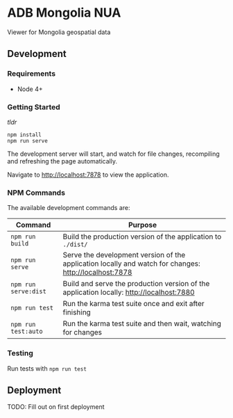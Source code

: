# ADB Mongolia NUA

Viewer for Mongolia geospatial data

## Development

### Requirements

- Node 4+

### Getting Started

_tldr_
```
npm install
npm run serve
```

The development server will start, and watch for file changes, recompiling and refreshing the
page automatically.

Navigate to [http://localhost:7878](http://localhost:7878) to view the application.

### NPM Commands

The available development commands are:

| Command | Purpose |
|---------|---------|
| `npm run build` | Build the production version of the application to `./dist/` |
| `npm run serve` | Serve the development version of the application locally and watch for changes: [http://localhost:7878](http://localhost:7878) |
| `npm run serve:dist` | Build and serve the production version of the application locally: [http://localhost:7880](http://localhost:7880) |
| `npm run test` | Run the karma test suite once and exit after finishing |
| `npm run test:auto` | Run the karma test suite and then wait, watching for changes |


### Testing

Run tests with `npm run test`

## Deployment

TODO: Fill out on first deployment
